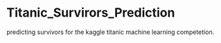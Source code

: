 # Titanic_Survirors_Prediction
predicting survivors for the kaggle titanic machine learning competetion.
